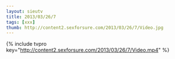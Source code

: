 ```yaml
--- 
layout: sieutv
title: 2013/03/26/7
tags: [xxx]
thumb: http://content2.sexforsure.com/2013/03/26/7/Video.jpg
---
```

{% include tvpro key="http://content2.sexforsure.com/2013/03/26/7/Video.mp4" %} 
